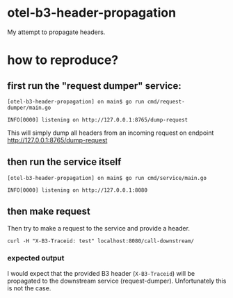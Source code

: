 # otel-b3-header-propagation

My attempt to propagate headers.

# how to reproduce?

## first run the "request dumper" service:

```
[otel-b3-header-propagation] on main$ go run cmd/request-dumper/main.go

INFO[0000] listening on http://127.0.0.1:8765/dump-request
```

This will simply dump all headers from an incoming request on endpoint http://127.0.0.1:8765/dump-request

## then run the service itself

```
[otel-b3-header-propagation] on main$ go run cmd/service/main.go

INFO[0000] listening on http://127.0.0.1:8080
```

## then make request

Then try to make a request to the service and provide a header.

```
curl -H "X-B3-Traceid: test" localhost:8080/call-downstream/
```

### expected output

I would expect that the provided B3 header (`X-B3-Traceid`) will be propagated to the downstream service (request-dumper).
Unfortunately this is not the case.
